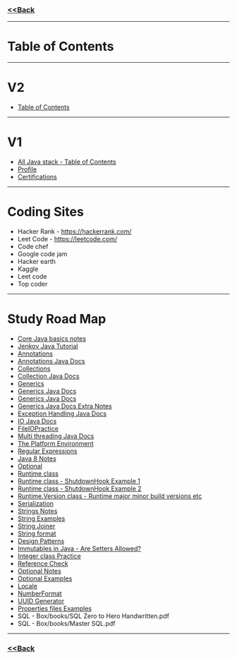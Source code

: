 ### [<<Back](https://github.com/avinashbabudonthu/java)
------
# Table of Contents
------
# V2
* [Table of Contents](java-v2/README.md)
------
# V1
* [All Java stack - Table of Contents](java/README.md#index)
* [Profile](java/profile.md)
* [Certifications](java/certifications.md)
------
# Coding Sites
* Hacker Rank - https://hackerrank.com/
* Leet Code - https://leetcode.com/
* Code chef
* Google code jam
* Hacker earth
* Kaggle
* Leet code
* Top coder
------
# Study Road Map
* [Core Java basics notes](java-v2/core-java/notes/basics.md)
* [Jenkov Java Tutorial](https://jenkov.com/tutorials/java/index.html)
* [Annotations](java-v2/core-java/notes/annotations.md)
* [Annotations Java Docs](https://docs.oracle.com/javase/tutorial/java/annotations/index.html)
* [Collections](java-v2/core-java/notes/collections.md)
* [Collection Java Docs](https://docs.oracle.com/javase/tutorial/collections/index.html)
* [Generics](java-v2/core-java/notes/generics.md)
* [Generics Java Docs](https://docs.oracle.com/javase/tutorial/extra/generics/index.html)
* [Generics Java Docs](https://docs.oracle.com/javase/tutorial/java/generics/index.html)
* [Generics Java Docs Extra Notes](https://docs.oracle.com/javase/tutorial/extra/generics/index.html)
* [Exception Handling Java Docs](https://docs.oracle.com/javase/tutorial/essential/exceptions/index.html)
* [IO Java Docs](https://docs.oracle.com/javase/tutorial/essential/io/index.html)
* [FileIOPractice](core-java/basics/src/main/java/com/java/io/FileIOPractice.java)
* [Multi threading Java Docs](https://docs.oracle.com/javase/tutorial/essential/concurrency/index.html)
* [The Platform Environment](https://docs.oracle.com/javase/tutorial/essential/environment/index.html)
* [Regular Expressions](https://docs.oracle.com/javase/tutorial/essential/regex/index.html)
* [Java 8 Notes](java-v2/core-java/notes/java-8-notes.md)
* [Optional](java-v2/core-java/notes/optional.md)
* [Runtime class](java-v2/core-java/notes/runtime.md)
* [Runtime class - ShutdownHook Example 1](java/core-java/basics/src/main/java/com/java/lang/ShutdownHook1.java)
* [Runtime class - ShutdownHook Example 2](java/core-java/basics/src/main/java/com/java/lang/ShutdownHook2.java)
* [Runtime.Version class - Runtime major minor build versions etc](java/core-java/basics/src/main/java/com/java/lang/RuntimeVersionPractice.java)
* [Serialization](java-v2/core-java/notes/serialization.md)
* [Strings Notes](java-v2/core-java/notes/strings.md)
* [String Examples](java/core-java/basics/src/main/java/com/java/strings/StringsPractice.java)
* [String Joiner](core-java/basics/src/main/java/com/java/strings/StringJoinerPractice.java)
* [String format](java/core-java/basics/src/main/java/com/java/strings/StringFormatPractice.java)
* [Design Patterns](https://www.tutorialspoint.com/design_pattern/index.htm)
* [Immutables in Java - Are Setters Allowed?](https://reflectoring.io/java-immutables/)
* [Integer class Practice](java/core-java/basics/src/test/java/com/java/IntegerPractice.java)
* [Reference Check](java/core-java/basics/src/main/java/com/basics/ReferenceCheck.java)
* [Optional Notes](java/core-java/notes/optional.md)
* [Optional Examples](java/core-java/java-8/java8/src/main/java/com/java/util/OptionalPractice.java)
* [Locale](java/core-java/internationalization/src/test/java/com/internationalization/LocalePractice.java)
* [NumberFormat](java/core-java/internationalization/src/test/java/com/internationalization/NumberLocalePractice.java)
* [UUID Generator](java/core-java/basics/src/test/java/com/java/util/RequestUUIDGenerator.java)
* [Properties files Examples](java/core-java/basics/src/main/java/com/java/io/PropertiesFileExamples.java)
* SQL - Box/books/SQL Zero to Hero Handwritten.pdf
* SQL - Box/books/Master SQL.pdf
------
### [<<Back](https://github.com/avinashbabudonthu/java)